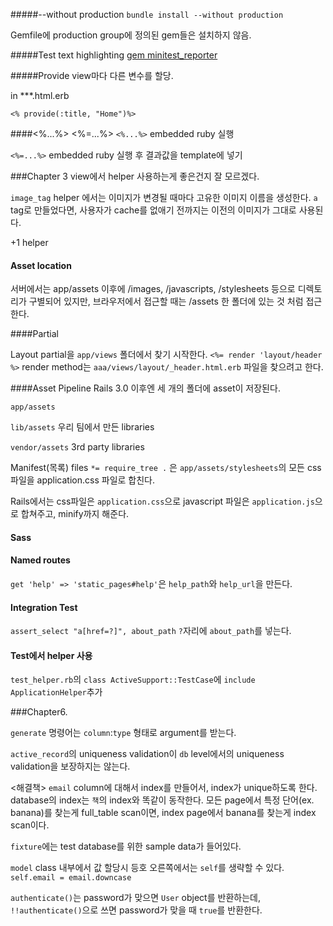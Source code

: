 #####--without production
`bundle install --without production`

Gemfile에 production group에 정의된 gem들은 설치하지 않음.

#####Test text highlighting
[gem minitest_reporter](http://chriskottom.com/blog/2014/06/dress-up-your-minitest-output/)

#####Provide
view마다 다른 변수를 할당.

in ***.html.erb

```
<% provide(:title, "Home")%>
```

####<%...%> <%=...%>
```<%...%>``` embedded ruby 실행

```<%=...%>``` embedded ruby 실행 후 결과값을 template에 넣기


###Chapter 3
view에서 helper 사용하는게 좋은건지 잘 모르겠다.

```image_tag``` helper 에서는 이미지가 변경될 때마다 고유한 이미지 이름을 생성한다. ```a``` tag로 만들었다면, 사용자가 cache를 없애기 전까지는 이전의 이미지가 그대로 사용된다.

+1 helper

#### Asset location

서버에서는 app/assets 이후에 /images, /javascripts, /stylesheets 등으로 디렉토리가 구별되어 있지만, 브라우저에서 접근할 때는 /assets 한 폴더에 있는 것 처럼 접근한다.

####Partial

Layout partial을 ```app/views``` 폴더에서 찾기 시작한다.
```<%= render 'layout/header %>``` render method는 ```aaa/views/layout/_header.html.erb``` 파일을 찾으려고 한다.


####Asset Pipeline
Rails 3.0 이후엔 세 개의 폴더에 asset이 저장된다. 

```app/assets``` 

```lib/assets``` 우리 팀에서 만든 libraries

 ```vendor/assets``` 3rd party libraries


Manifest(목록) files
```*= require_tree .``` 은 ```app/assets/stylesheets```의 모든 css 파일을 application.css 파일로 합친다.

Rails에서는 css파일은 ```application.css```으로 javascript 파일은 ```application.js```으로 합쳐주고, minify까지 해준다.


#### Sass
#### Named routes
```get 'help' => 'static_pages#help'```은 ```help_path```와 ```help_url```을 만든다.

#### Integration Test
`assert_select "a[href=?]", about_path` `?`자리에 `about_path`를 넣는다.

#### Test에서 helper 사용
```test_helper.rb```의 `class ActiveSupport::TestCase`에 `include ApplicationHelper`추가


###Chapter6.

`generate` 명령어는 `column`:`type` 형태로 argument를 받는다.

`active_record`의 uniqueness validation이 `db` level에서의 uniqueness validation을 보장하지는 않는다.

<해결책>
`email` column에 대해서 index를 만들어서, index가 unique하도록 한다.
database의 index는 `책`의 index와 똑같이 동작한다. 모든 page에서 특정 단어(ex. banana)를 찾는게 full_table scan이면, index page에서 banana를 찾는게 index scan이다.

`fixture`에는 test database를 위한 sample data가 들어있다.

`model` class 내부에서 값 할당시 등호 오른쪽에서는 `self`를 생략할 수 있다.
`self.email = email.downcase`

`authenticate()`는 password가 맞으면 `User` object를 반환하는데, `!!authenticate()`으로 쓰면 password가 맞을 때 `true`를 반환한다.